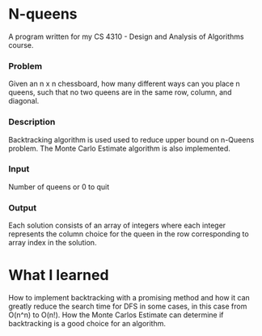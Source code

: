 # N-queens
A program written for my CS 4310 - Design and Analysis of Algorithms course. 

### Problem
Given an n x n chessboard, how many different ways can you place n queens, such that no two queens are in the same row, column, and diagonal. 
  
### Description  
Backtracking algorithm is used used to reduce upper bound on n-Queens problem. The Monte Carlo Estimate algorithm is also implemented. 

### Input 
Number of queens or 0 to quit 

### Output
Each solution consists of an array of integers where each integer represents the column choice for the queen in the row corresponding to array index in the solution.

# What I learned 
How to implement backtracking with a promising method and how it can greatly reduce the search time for DFS in some cases, in this case from O(n^n) to O(n!). How the Monte Carlos Estimate can determine if backtracking is a good choice for an algorithm. 
  
